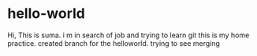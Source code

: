 # hello-world
Hi,
This is suma. i m in search of job and trying to learn git
this is my home practice.
created branch for the helloworld.
trying to see merging

